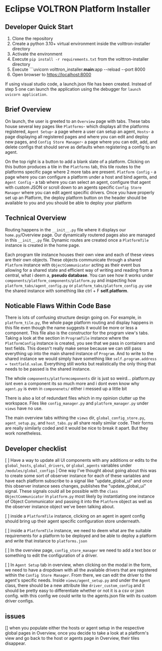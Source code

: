 # Eclipse VOLTRON Platform Installer

## Developer Quick Start

1. Clone the repository
2. Create a python 3.10+ virtual environment inside the volttron-installer directory
3. Activate the environment
4. Execute ```pip install -r requirements.txt``` from the volttron-installer directory
5. Execute ```uvicorn volttron_installer.__main__:app --reload --port 8000
6. Open browser to [https://localhost:8000](https://localhost:8000)

If using visual studio code, a launch.json file has been created.  Instead of step 5 one can
launch the application using the debugger for `launch uvicorn application`.

## Brief Overview

On launch, the user is greeted to an `Overview` page with tabs. These tabs house several key pages like `Platforms`- which displays all the platforms registered, `Agent Setup`- a page where a user can setup an agent, `Hosts`- a page displaying all registered pages and where you can edit and deploy new pages, and `Config Store Manager`- a page where you can edit, add, and delete configs that should serve as defaults when registering a config to an agent.

On the top right is a button to add a blank slate of a platform. Clicking on this button produces a tile in the `Platforms` tab, this tile routes to the platforms specific page where 2 more tabs are present. `Platform Config` - a page where you can configure a platform under a host and bind agents, and `Agent Config` - a tab where you can select an agent, configure that agent with custom JSON or scroll down to an agents specific `Config Store Manager` where you can edit agent specific drivers. Once you have properly set up an Platform, the deploy platform button on the header should be available to you and you should be able to deploy your platform

## Technical Overview

Routing happens in the `__init__.py` file where it displays our `home.py`/Overview page. Our dynamically routered pages also are managed in this `__init__.py` file. Dynamic routes are created once a `PlatformTile` instance is created in the home page.

Each program tile instance houses their own view and each of these views are their own objects. These objects communicate through a shared `Platform` instance with `ObjectCommunicator` acting as their event bus allowing for a shared state and efficient way of writing and reading from a central, what i deem a, __pseudo database__. You can see how it works under `components/platform_components/platform.py` and inspecting how `platform_tabs/agent_config.py` or `platform_tabs/platform_config.py` use the shared instance with something like ctrl + F __self.platform__.

## Noticable Flaws Within Code Base

There is lots of confusing structure design going on. For example, in `platform_tile.py`, the whole page platform routing and display happens in this file even though the name suggests it would be more or less a component. This file also is the constructor for the program view's tabs. Taking a look at the section in `ProgramTile` instance where the `PlatformConfig` instance is created, you see that we pass in containers and text fields. This doesn't really make sense because we can still pass everything up into the main shared instance of `Program`. And to write to the shared instance we would simply have something like `self.program.address = textfield.value`. Everything still works but realistically the only thing that needs to be passed is the shared instance.

The whole `components/platformcomponents` dir is just so weird... platform.py isnt even a component its so much more and i dont even know why `agent.py` is even in `componenets/` either i messed up a little bit

There is also a lot of redundant files which in my opinion clutter up the workspace. Files like `config_manager.py` and `platform_manager.py` under `views` have no use.

The main overview tabs withing the `views` dir, `global_config_store.py`, `agent_setup.py`, and `host_tabs.py` all share really similar code. Their forms are really similarly coded and it would be nice to break it apart. But they work nonetheless.

## Developer checklist

[ ] Have a way to update all UI components with any additions or edits to the `global_hosts`, `global_drivers`, or `global_agents` variables under `/modules/global_configs` | One way I've thought about going about this was to create some sort of observer instance for each of these variables and have each platform subscribe to a signal like "update_global_ui" and once this observer instance sees changes, publishes the "update_global_ui" signal. These signals could all be possible with the `class ObjectCommunicator` in `platform.py` most likely by instantiating one instance of Object Communicator and passing it into the `Platform` object as well as the observer instance object we've been talking about.

[ ] inside a `PlatformTile` instance, clicking on an agent in agent config should bring up their agent specific configuration store underneath.

[ ] inside a `PlatformTile` instance, we need to deem what are the suitable requirements for a platform to be deployed and be able to deploy a platform and write that instance to `platforms.json`

[ ] In the overview page, `config_store_manager` we need to add a text box or something to edit the configuration of a driver.

[ ] In `Agent Setup` tab in overview, when clicking on the modal in the form, we need to have a dropdown with all the available drivers that are registered within the `Config Store Manager`. From there, we can edit the driver to the agent's specific needs. Inside `views/agent_setup.py` and under the `Agent` class, there should be a new attribute like `driver_custom_config` and it should be pretty easy to differentiate whether or not it is a csv or json config. with this config we could write to the agents.json file with its custom driver configs.

## issues

[] when you populate either the hosts or agent setup in the respective global pages in Overview, once you decide
to take a look at a platform's view and go back to the host or agents page in Overview, their tiles disappear.

<!-- # volttron-installer
### Installing Prerequisites
1. Ensure that Python version 3.10[^1] is installed by running `python3.10 --version`
   - If Python 3.10 is not installed, add the deadsnakes PPA by running `sudo add-apt-repository ppa:deadsnakes/ppa`
   - Run `sudo apt update` to refresh the cache
   - Install Python 3.10 by running `sudo apt install python3.10`
   - Validate that Python 3.10 was installed by running `python3.10 --version`
2. Ensure that curl is installed on the system by running `curl --version`
   - If curl is not installed, run `sudo apt install curl` to install it
### Running the Script
1. Run the command `python3 <(curl -sSL https://raw.githubusercontent.com/VOLTTRON/volttron-installer/develop/web.py)`
   - Installs the ansible, git, pexpect, pip and python3.10-venv packages if they are not already installed
   - Creates and activates a virtual environment in the directory where the script was ran
   - Installs the volttron-ansible collection
   - Prompts user to choose the amount of instances they want installed (maximum of 5)
   - Starts a web server and opens the default browser, pointing to 'http://localhost:8080'
2. Navigating the Web Page - 1 instance
   - Enter password then click 'Install Base Requirements' to install what is needed for volttron
   - After the base requirements have been installed, click 'Create Instance' to create and run the instance
   - After installation, pick whatever services are needed for the instance and click 'Install Services'
   - Start and stop buttons for the instance are show on the bottom of the page
3. Navigating the Web Page - Multiple Instances
   - Pick what services are needed for each instance and click 'Configure Instance'
   - Navigate to the bottom of the page to enter your password, then click 'Install All Instances'
   - Start and stop buttons are provided under 'Configure Instance' for each instance
[^1]: Any version of Python greater than 3.8 will work -->
